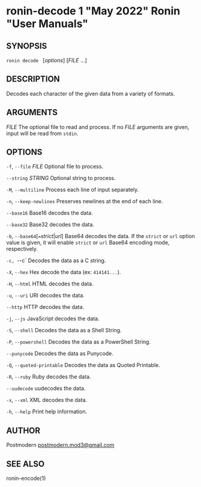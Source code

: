 # ronin-decode 1 "May 2022" Ronin "User Manuals"

## SYNOPSIS

`ronin decode ` [*options*] [*FILE* ...]

## DESCRIPTION

Decodes each character of the given data from a variety of formats.

## ARGUMENTS

*FILE*
  The optional file to read and process. If no *FILE* arguments are given,
  input will be read from `stdin`.

## OPTIONS

`-f`, `--file` *FILE*
  Optional file to process.

`--string` *STRING*
  Optional string to process.

`-M`, `--multiline`
  Process each line of input separately.

`-n`, `--keep-newlines`
  Preserves newlines at the end of each line.

`--base16`
  Base16 decodes the data.

`--base32`
  Base32 decodes the data.

`-b`, `--base64`[`=`*strict*\|*url*]
  Base64 decodes the data. If the `strict` or `url` option value is given,
  it will enable `strict` or `url` Base64 encoding mode, respectively.

`-c, `--c`
  Decodes the data as a C string.

`-X`, `--hex`
  Hex decode the data (ex: `414141...`).

`-H`, `--html`
  HTML decodes the data.

`-u`, `--uri`
  URI decodes the data.

`--http`
  HTTP decodes the data.

`-j`, `--js`
  JavaScript decodes the data.

`-S`, `--shell`
  Decodes the data as a Shell String.

`-P`, `--powershell`
  Decodes the data as a PowerShell String.

`--punycode`
  Decodes the data as Punycode.

`-Q`, `--quoted-printable`
  Decodes the data as Quoted Printable.

`-R`, `--ruby`
  Ruby decodes the data.

`--uudecode`
  uudecodes the data.

`-x`, `--xml`
  XML decodes the data.

`-h`, `--help`
  Print help information.

## AUTHOR

Postmodern <postmodern.mod3@gmail.com>

## SEE ALSO

ronin-encode(1)
